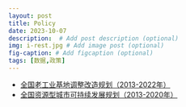 ```yaml
---
layout: post
title: Policy
date: 2023-10-07
description:  # Add post description (optional)
img: i-rest.jpg # Add image post (optional)
fig-caption: # Add figcaption (optional)
tags: [数据,政策]
---
```



- [全国老工业基地调整改造规划（2013-2022年）](https://mrwubear.github.io/HistoryIndustryCity/)
- [全国资源型城市可持续发展规划（2013-2020年）](https://www.gov.cn/zwgk/2013-12/03/content_2540070.htm)